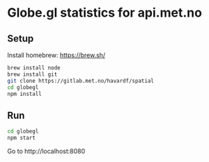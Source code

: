 # Globe.gl statistics for api.met.no

## Setup

Install homebrew: https://brew.sh/

```bash
brew install node
brew install git
git clone https://gitlab.met.no/havardf/spatial
cd globegl
npm install
```

## Run

```bash
cd globegl
npm start
```

Go to http://localhost:8080